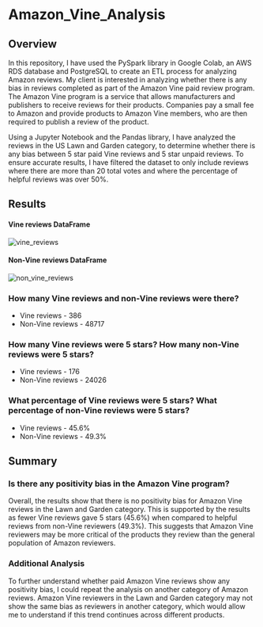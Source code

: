 # Amazon_Vine_Analysis
## Overview
In this repository, I have used the PySpark library in Google Colab, an AWS RDS database and PostgreSQL to create an ETL process for analyzing Amazon reviews. My client is interested in analyzing whether there is any bias in reviews completed as part of the Amazon Vine paid review program. The Amazon Vine program is a service that allows manufacturers and publishers to receive reviews for their products. Companies pay a small fee to Amazon and provide products to Amazon Vine members, who are then required to publish a review of the product.

Using a Jupyter Notebook and the Pandas library, I have analyzed the reviews in the US Lawn and Garden category, to determine whether there is any bias between 5 star paid Vine reviews and 5 star unpaid reviews. To ensure accurate results, I have filtered the dataset to only include reviews where there are more than 20 total votes and where the percentage of helpful reviews was over 50%.

## Results
#### Vine reviews DataFrame
![vine_reviews](https://github.com/luke-c-newell/MechaCar_Statistical_Analysis/blob/main/images/vine_reviews.png "vine_reviews.png")

#### Non-Vine reviews DataFrame
![non_vine_reviews](https://github.com/luke-c-newell/MechaCar_Statistical_Analysis/blob/main/images/non_vine_reviews.png "non_vine_reviews.png")

### How many Vine reviews and non-Vine reviews were there?
- Vine reviews - 386
- Non-Vine reviews - 48717

### How many Vine reviews were 5 stars? How many non-Vine reviews were 5 stars?
- Vine reviews - 176
- Non-Vine reviews - 24026

### What percentage of Vine reviews were 5 stars? What percentage of non-Vine reviews were 5 stars?
- Vine reviews - 45.6%
- Non-Vine reviews - 49.3%

## Summary
### Is there any positivity bias in the Amazon Vine program?
Overall, the results show that there is no positivity bias for Amazon Vine reviews in the Lawn and Garden category. This is supported by the results as fewer Vine reviews gave 5 stars (45.6%) when compared to helpful reviews from non-Vine reviewers (49.3%). This suggests that Amazon Vine reviewers may be more critical of the products they review than the general population of Amazon reviewers.

### Additional Analysis
To further understand whether paid Amazon Vine reviews show any positivity bias, I could repeat the analysis on another category of Amazon reviews. Amazon Vine reviewers in the Lawn and Garden category may not show the same bias as reviewers in another category, which would allow me to understand if this trend continues across different products.
